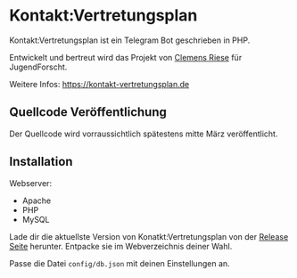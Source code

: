 # Kontakt:Vertretungsplan
Kontakt:Vertretungsplan ist ein Telegram Bot geschrieben in PHP.

Entwickelt und bertreut wird das Projekt von [Clemens Riese](https://milchinsel.de) für JugendForscht.

Weitere Infos:
https://kontakt-vertretungsplan.de

## Quellcode Veröffentlichung
Der Quellcode wird vorraussichtlich spätestens mitte März veröffentlicht.

## Installation
Webserver:
* Apache
* PHP
* MySQL

Lade dir die aktuellste Version von Konatkt:Vertretungsplan von der [Release Seite](https://github.com/kontaktvertretungsplan/kontaktvertretungsplan/releases) herunter.
Entpacke sie im Webverzeichnis deiner Wahl.

Passe die Datei `config/db.json` mit deinen Einstellungen an.
